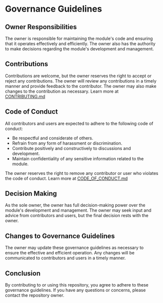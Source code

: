 # Governance Guidelines

## Owner Responsibilities

The owner is responsible for maintaining the module's code and ensuring that it operates effectively and efficiently. The owner also has the authority to make decisions regarding the module's development and management.

## Contributions

Contributions are welcome, but the owner reserves the right to accept or reject any contributions. The owner will review any contributions in a timely manner and provide feedback to the contributor. The owner may also make changes to the contribution as necessary. Learn more at [CONTRIBUTING.md](CONTRIBUTING.md)

## Code of Conduct

All contributors and users are expected to adhere to the following code of conduct:

* Be respectful and considerate of others.
* Refrain from any form of harassment or discrimination.
* Contribute positively and constructively to discussions and development.
* Maintain confidentiality of any sensitive information related to the module.

The owner reserves the right to remove any contributor or user who violates the code of conduct. Learn more at [CODE_OF_CONDUCT.md](https://github.com/RyanLua/WebEdit?tab=coc-ov-file)

## Decision Making

As the sole owner, the owner has full decision-making power over the module's development and management. The owner may seek input and advice from contributors and users, but the final decision rests with the owner.

## Changes to Governance Guidelines

The owner may update these governance guidelines as necessary to ensure the effective and efficient operation. Any changes will be communicated to contributors and users in a timely manner.

## Conclusion

By contributing to or using this repository, you agree to adhere to these governance guidelines. If you have any questions or concerns, please contact the repository owner.
